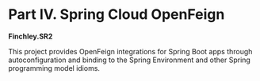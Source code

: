 # Part IV. Spring Cloud OpenFeign

**Finchley.SR2** 

This project provides OpenFeign integrations for Spring Boot apps through autoconfiguration and binding to the Spring Environment and other Spring programming model idioms.


